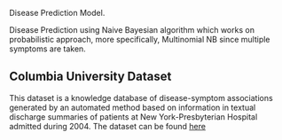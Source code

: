 Disease Prediction Model.

Disease Prediction using Naive Bayesian algorithm which works on probabilistic approach, more specifically, Multinomial NB since multiple symptoms are taken.

## Columbia University Dataset
This dataset is a knowledge database of disease-symptom associations generated by an automated method based on information in textual discharge summaries of patients at New York-Presbyterian Hospital admitted during 2004. The dataset can be found [here](https://people.dbmi.columbia.edu/~friedma/Projects/DiseaseSymptomKB/index.html)
